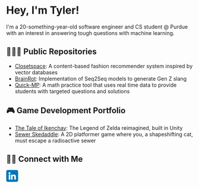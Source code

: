 # Hey, I'm Tyler!

I'm a 20-something-year-old software engineer and CS student @ Purdue with an interest in answering tough questions with machine learning.

## 🧑🏻‍💻 Public Repositories

- [Closetspace](https://github.com/tler-liu/Closetspace): A content-based fashion recommender system inspired by vector databases
- [BrainRot](https://github.com/tler-liu/BrainRot): Implementation of Seq2Seq models to generate Gen Z slang
- [Quick-MP](https://github.com/tler-liu/Quick-MP): A math practice tool that uses real time data to provide students with targeted questions and solutions

## 🎮 Game Development Portfolio

- [The Tale of Ikenchay](https://tylerliu.itch.io/the-tale-of-ikenchay): The Legend of Zelda reimagined, built in Unity
- [Sewer Skedaddle](https://tylerliu.itch.io/sewer-skedaddle): A 2D platformer game where you, a shapeshifting cat, must escape a radioactive sewer

## 🤝🏻 Connect with Me
[<img src="./linkedin.png" width="32px" />](https://linkedin.com/in/tylerliu04)
